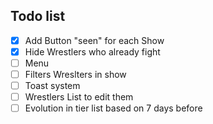 ## Todo list
- [x] Add Button "seen" for each Show
- [x] Hide Wrestlers who already fight 
- [ ] Menu
- [ ] Filters Wreslters in show
- [ ] Toast system
- [ ] Wrestlers List to edit them
- [ ] Evolution in tier list based on 7 days before
